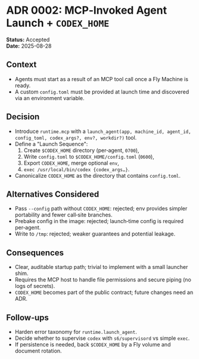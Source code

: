 # ADR 0002: MCP‑Invoked Agent Launch + `CODEX_HOME`

**Status:** Accepted\
**Date:** 2025-08-28

## Context

- Agents must start as a result of an MCP tool call once a Fly Machine is ready.
- A custom `config.toml` must be provided at launch time and discovered via an environment variable.

## Decision

- Introduce `runtime.mcp` with a
  `launch_agent(app, machine_id, agent_id, config_toml, codex_args?, env?, workdir?)` tool.
- Define a "Launch Sequence":
  1. Create `$CODEX_HOME` directory (per‑agent, `0700`),
  2. Write `config.toml` to `$CODEX_HOME/config.toml` (`0600`),
  3. Export `CODEX_HOME`, merge optional `env`,
  4. `exec /usr/local/bin/codex {codex_args…}`.
- Canonicalize `CODEX_HOME` as the directory that contains `config.toml`.

## Alternatives Considered

- Pass `--config` path without `CODEX_HOME`: rejected; env provides simpler portability and fewer
  call‑site branches.
- Prebake config in the image: rejected; launch‑time config is required per‑agent.
- Write to `/tmp`: rejected; weaker guarantees and potential leakage.

## Consequences

- Clear, auditable startup path; trivial to implement with a small launcher shim.
- Requires the MCP host to handle file permissions and secure piping (no logs of secrets).
- `CODEX_HOME` becomes part of the public contract; future changes need an ADR.

## Follow‑ups

- Harden error taxonomy for `runtime.launch_agent`.
- Decide whether to supervise `codex` with `s6/supervisord` vs simple `exec`.
- If persistence is needed, back `$CODEX_HOME` by a Fly volume and document rotation.

